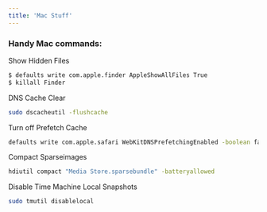 ```yaml
---
title: 'Mac Stuff'
---
```


### Handy Mac commands:

Show Hidden Files

```sh
$ defaults write com.apple.finder AppleShowAllFiles True
$ killall Finder
```

DNS Cache Clear

```sh
sudo dscacheutil -flushcache
```

Turn off Prefetch Cache

```sh
defaults write com.apple.safari WebKitDNSPrefetchingEnabled -boolean false
```

Compact Sparseimages

```sh
hdiutil compact "Media Store.sparsebundle" -batteryallowed
```

Disable Time Machine Local Snapshots
```sh
sudo tmutil disablelocal
```

